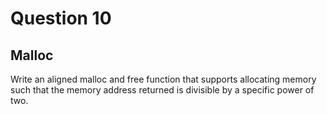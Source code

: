 # Question 10
## Malloc
Write an aligned malloc and free function that supports allocating memory such that the memory address returned is divisible by a specific power of two.

